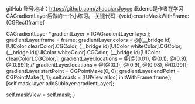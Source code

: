 gitHub 账号地址：https://github.com/zhaoqianJoyce 此demo是作者在学习CAGradientLayer后做的一个小练习。
关键代码
-(void)createMaskWithFrame:(CGRect)frame{

  CAGradientLayer *gradientLayer = [CAGradientLayer layer];
  gradientLayer.frame            = frame;
  gradientLayer.colors           = @[(__bridge id)[UIColor clearColor].CGColor,
  (__bridge id)[UIColor whiteColor].CGColor,
  (__bridge id)[UIColor whiteColor].CGColor,
  (__bridge id)[UIColor clearColor].CGColor,];
  gradientLayer.locations        = @[@(0.01), @(0.1), @(0.9), @(0.99)];
  //    gradientLayer.locations = @[@(0.1), @(0.9), @(0.98), @(0.99)];
  gradientLayer.startPoint       = CGPointMake(0, 0);
  gradientLayer.endPoint         = CGPointMake(1, 1);
  self.mask                      = [[UIView alloc] initWithFrame:frame];
  [self.mask.layer addSublayer:gradientLayer];

  self.maskView                  = self.mask;
}

